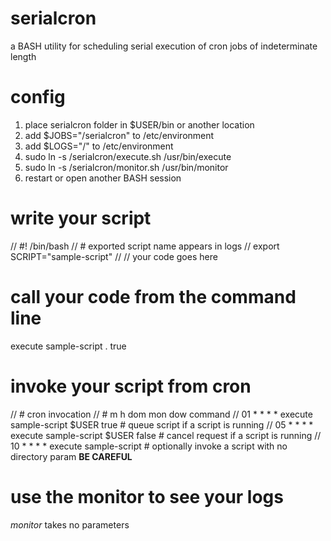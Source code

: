 # serialcron
a BASH utility for scheduling serial execution of cron jobs of indeterminate length

# config

1. place serialcron folder in $USER/bin or another location
2. add $JOBS="<LOCATION>/serialcron" to /etc/environment
3. add $LOGS="/<LOG DIRECTORY>" to /etc/environment
4. sudo ln -s <LOCATION>/serialcron/execute.sh /usr/bin/execute
5. sudo ln -s <LOCATION>/serialcron/monitor.sh /usr/bin/monitor
6. restart or open another BASH session

# write your script

// #! /bin/bash
// # exported script name appears in logs
// export SCRIPT="sample-script"
//
// your code goes here

# call your code from the command line

execute sample-script . true

# invoke your script from cron

// # cron invocation
// # m h  dom mon dow   command
// 01 * * * * execute sample-script $USER true  # queue script if a script is running
// 05 * * * * execute sample-script $USER false # cancel request if a script is running
// 10 * * * * execute sample-script # optionally invoke a script with no directory param **BE CAREFUL**

# use the monitor to see your logs

_monitor_ takes no parameters

